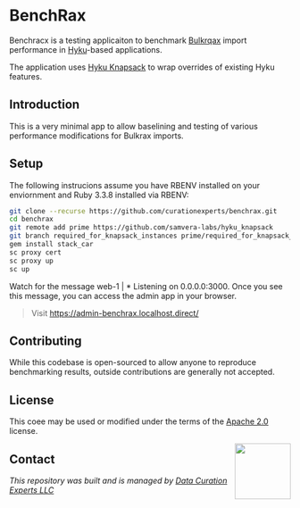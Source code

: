 # BenchRax
Benchracx is a testing applicaiton to benchmark [Bulkrqax](https://github.com/samvera/bulkrax) import
performance in [Hyku](https://github.com/samvera/hyku)-based applications.

The application uses [Hyku Knapsack](https://github.com/samvera-labs/hyku_knapsack) to wrap overrides of existing Hyku features.

## Introduction

This is a very minimal app to allow baselining and testing of various performance modifications
for Bulkrax imports.

## Setup
The following instrucions assume you have RBENV installed on your enviornment 
and Ruby 3.3.8 installed via RBENV:

```bash
git clone --recurse https://github.com/curationexperts/benchrax.git
cd benchrax
git remote add prime https://github.com/samvera-labs/hyku_knapsack
git branch required_for_knapsack_instances prime/required_for_knapsack_instances
gem install stack_car
sc proxy cert
sc proxy up
sc up
```

Watch for the message web-1  | * Listening on 0.0.0.0:3000. Once you see this message, you can access the admin app in your browser.

> Visit https://admin-benchrax.localhost.direct/


## Contributing

While this codebase is open-sourced to allow anyone to reproduce benchmarking results, outside
contributions are generally not accepted.

## License

This coee may be used or modified under the terms of the [Apache 2.0](https://opensource.org/license/apache-2-0/) license.

<img align='right' height='100px' src='http://camp.curationexperts.com/sample-assets/DCE-Sm-Square.png' />  

## Contact

*This repository was built and is managed by [Data Curation Experts LLC](https://curationexperts.com)* 